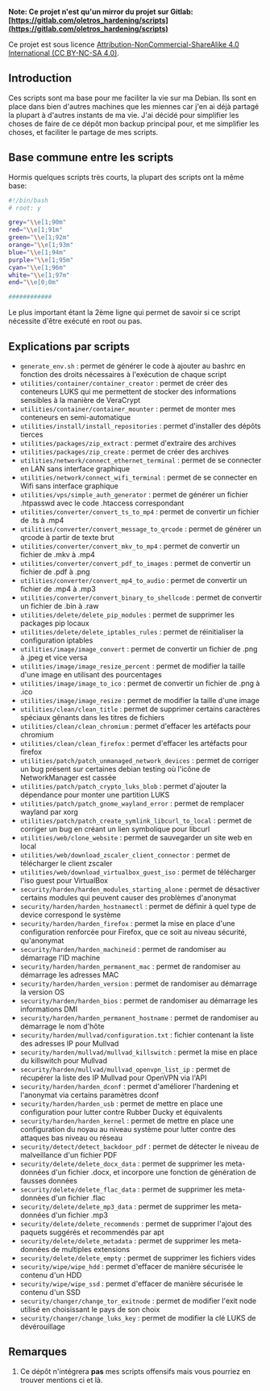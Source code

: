 **Note: Ce projet n'est qu'un mirror du projet sur Gitlab: [https://gitlab.com/oletros_hardening/scripts](https://gitlab.com/oletros_hardening/scripts)**

Ce projet est sous licence [Attribution-NonCommercial-ShareAlike 4.0 International (CC BY-NC-SA 4.0)](https://creativecommons.org/licenses/by-nc-sa/4.0/). 

## Introduction

Ces scripts sont ma base pour me faciliter la vie sur ma Debian. Ils sont en place dans bien d'autres machines que les miennes car j'en ai déjà partagé la plupart à d'autres instants de ma vie. J'ai décidé pour simplifier les choses de faire de ce dépôt mon backup principal pour, et me simplifier les choses, et faciliter le partage de mes scripts.

## Base commune entre les scripts

Hormis quelques scripts très courts, la plupart des scripts ont la même base:
```sh
#!/bin/bash
# root: y

grey="\\e[1;90m"
red="\\e[1;91m"
green="\\e[1;92m"
orange="\\e[1;93m"
blue="\\e[1;94m"
purple="\\e[1;95m"
cyan="\\e[1;96m"
white="\\e[1;97m"
end="\\e[0;0m"

############
```

Le plus important étant la 2ème ligne qui permet de savoir si ce script nécessite d'être exécuté en root ou pas.

## Explications par scripts

- `generate_env.sh` : permet de générer le code à ajouter au bashrc en fonction des droits nécessaires à l'exécution de chaque script
- `utilities/container/container_creator` : permet de créer des conteneurs LUKS qui me permettent de stocker des informations sensibles à la manière de VeraCrypt
- `utilities/container/container_mounter` : permet de monter mes conteneurs en semi-automatique
- `utilities/install/install_repositories` : permet d'installer des dépôts tierces
- `utilities/packages/zip_extract` : permet d'extraire des archives
- `utilities/packages/zip_create` : permet de créer des archives
- `utilities/network/connect_ethernet_terminal` : permet de se connecter en LAN sans interface graphique
- `utilities/network/connect_wifi_terminal` : permet de se connecter en Wifi sans interface graphique
- `utilities/vps/simple_auth_generator` : permet de générer un fichier .htpasswd avec le code .htaccess correspondant
- `utilities/converter/convert_ts_to_mp4` : permet de convertir un fichier de .ts à .mp4
- `utilities/converter/convert_message_to_qrcode` : permet de générer un qrcode à partir de texte brut
- `utilities/converter/convert_mkv_to_mp4` : permet de convertir un fichier de .mkv à .mp4
- `utilities/converter/convert_pdf_to_images` : permet de convertir un fichier de .pdf à .png
- `utilities/converter/convert_mp4_to_audio` : permet de convertir un fichier de .mp4 à .mp3
- `utilities/converter/convert_binary_to_shellcode` : permet de convertir un fichier de .bin à .raw
- `utilities/delete/delete_pip_modules` : permet de supprimer les packages pip locaux
- `utilities/delete/delete_iptables_rules` : permet de réinitialiser la configuration iptables
- `utilities/image/image_convert` : permet de convertir un fichier de .png à .jpeg et vice versa 
- `utilities/image/image_resize_percent` : permet de modifier la taille d'une image en utilisant des pourcentages
- `utilities/image/image_to_ico` : permet de convertir un fichier de .png à .ico
- `utilities/image/image_resize` : permet de modifier la taille d'une image
- `utilities/clean/clean_title` : permet de supprimer certains caractères spéciaux gênants dans les titres de fichiers
- `utilities/clean/clean_chromium` : permet d'effacer les artéfacts pour chromium
- `utilities/clean/clean_firefox` : permet d'effacer les artéfacts pour firefox
- `utilities/patch/patch_unmanaged_network_devices` : permet de corriger un bug présent sur certaines debian testing où l'icône de NetworkManager est cassée
- `utilities/patch/patch_crypto_luks_blob` : permet d'ajouter la dépendance pour monter une partition LUKS
- `utilities/patch/patch_gnome_wayland_error` : permet de remplacer wayland par xorg
- `utilities/patch/patch_create_symlink_libcurl_to_local` : permet de corriger un bug en créant un lien symbolique pour libcurl
- `utilities/web/clone_website` : permet de sauvegarder un site web en local
- `utilities/web/download_zscaler_client_connector` : permet de télécharger le client zscaler
- `utilities/web/download_virtualbox_guest_iso` : permet de télécharger l'iso guest pour VirtualBox
- `security/harden/harden_modules_starting_alone` : permet de désactiver certains modules qui peuvent causer des problèmes d'anonymat
- `security/harden/harden_hostnamectl` : permet de définir à quel type de device correspond le système
- `security/harden/harden_firefox` : permet la mise en place d'une configuration renforcée pour Firefox, que ce soit au niveau sécurité, qu'anonymat
- `security/harden/harden_machineid` : permet de randomiser au démarrage l'ID machine
- `security/harden/harden_permanent_mac` : permet de randomiser au démarrage les adresses MAC
- `security/harden/harden_version` : permet de randomiser au démarrage la version OS
- `security/harden/harden_bios` : permet de randomiser au démarrage les informations DMI
- `security/harden/harden_permanent_hostname` : permet de randomiser au démarrage le nom d'hôte
- `security/harden/mullvad/configuration.txt` : fichier contenant la liste des adresses IP pour Mullvad
- `security/harden/mullvad/mullvad_killswitch` : permet la mise en place du killswitch pour Mullvad
- `security/harden/mullvad/mullvad_openvpn_list_ip` : permet de récupérer la liste des IP Mullvad pour OpenVPN via l'API
- `security/harden/harden_dconf` : permet d'améliorer l'hardening et l'anonymat via certains paramètres dconf
- `security/harden/harden_usb` : permet de mettre en place une configuration pour lutter contre Rubber Ducky et équivalents
- `security/harden/harden_kernel` : permet de mettre en place une configuration du noyau au niveau système pour lutter contre des attaques bas niveau ou réseau
- `security/detect/detect_backdoor_pdf` : permet de détecter le niveau de malveillance d'un fichier PDF
- `security/delete/delete_docx_data` : permet de supprimer les meta-données d'un fichier .docx, et incorpore une fonction de génération de fausses données
- `security/delete/delete_flac_data` : permet de supprimer les meta-données d'un fichier .flac
- `security/delete/delete_mp3_data` : permet de supprimer les meta-données d'un fichier .mp3
- `security/delete/delete_recommends` : permet de supprimer l'ajout des paquets suggérés et recommendés par apt
- `security/delete/delete_metadata` : permet de supprimer les meta-données de multiples extensions
- `security/delete/delete_empty` : permet de supprimer les fichiers vides
- `security/wipe/wipe_hdd` : permet d'effacer de manière sécurisée le contenu d'un HDD
- `security/wipe/wipe_ssd` : permet d'effacer de manière sécurisée le contenu d'un SSD
- `security/changer/change_tor_exitnode` : permet de modifier l'exit node utilisé en choisissant le pays de son choix
- `security/changer/change_luks_key` : permet de modifier la clé LUKS de dévérouillage

## Remarques

1. Ce dépôt n'intégrera **pas** mes scripts offensifs mais vous pourriez en trouver mentions ci et là. 
